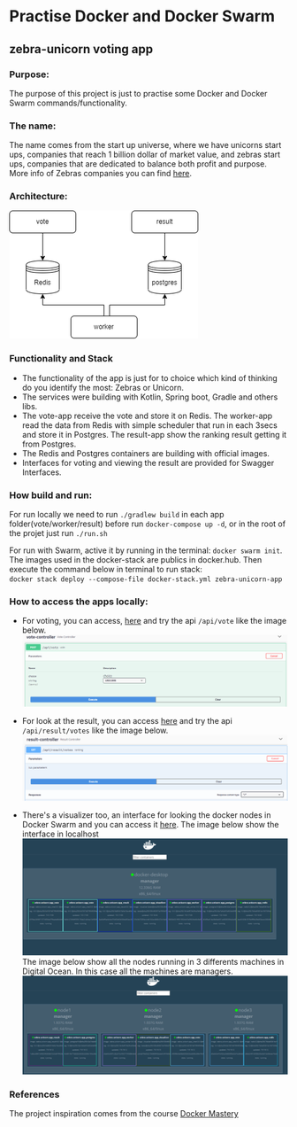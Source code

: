 # Practise Docker and Docker Swarm
## zebra-unicorn voting app

### Purpose:
The purpose of this project is just to practise some Docker and Docker Swarm commands/functionality.

### The name:
The name comes from the start up universe, where we have unicorns start ups, companies that reach 1 billion dollar of market value, and zebras start ups, companies that are dedicated to balance both profit and purpose.
More info of Zebras companies you can find [here](https://zebrasunite.mn.co/).

### Architecture:
![Architecture diagram](architecture.png)


### Functionality and Stack
- The functionality of the app is just for to choice which kind of thinking do you identify the most: Zebras or Unicorn.
- The services were building with Kotlin, Spring boot, Gradle and others libs.
- The vote-app receive the vote and store it on Redis. The worker-app read the data from Redis with simple scheduler that run in each 3secs and store it in Postgres. The result-app show the ranking result getting it from Postgres.
- The Redis and Postgres containers are building with official images.
- Interfaces for voting and viewing the result are provided for Swagger Interfaces.

### How build and run:
For run locally we need to run `./gradlew build` in each app folder(vote/worker/result) before run `docker-compose up -d`, or in the root of the projet just run `./run.sh`

For run with Swarm, active it by running in the terminal: `docker swarm init`.  
The images used in the docker-stack are publics in docker.hub. Then execute the command below in terminal to run stack:  
`docker stack deploy --compose-file docker-stack.yml zebra-unicorn-app`

### How to access the apps locally:
- For voting, you can access, [here](http://localhost:8080/api/swagger-ui.html) and try the api `/api/vote` like the image below.  
![vote](./docs/vote.png)

- For look at the result, you can access [here](http://localhost:8081/api/swagger-ui.html) and try the api `/api/result/votes` like the image below.
![vote](./docs/result.png)

- There's a visualizer too, an interface for looking the docker nodes in Docker Swarm and you can access it [here](http://localhost:8083). The image below show the interface in localhost
![localhost-visualizer](./docs/localhost-visualizer.png)
The image below show all the nodes running in 3 differents machines in Digital Ocean. In this case all the machines are managers.
![digital-ocean-visualizer](./docs/digital-ocean-visualizer.png)

### References

The project inspiration comes from the course [Docker Mastery](https://www.udemy.com/course/docker-mastery/)






